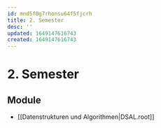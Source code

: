 ```yaml
---
id: mnd5f0g7rhonsu64f5fjcrh
title: 2. Semester
desc: ''
updated: 1649147616743
created: 1649147616743
---
```


# 2. Semester
## Module
- [[Datenstrukturen und Algorithmen|DSAL.root]]